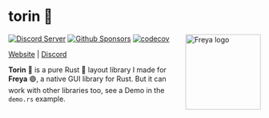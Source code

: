 # torin 📐

<a href="https://freyaui.dev/"><img align="right" src="../../logo.svg" alt="Freya logo" width="150"/></a>

[![Discord Server](https://img.shields.io/discord/1015005816094478347.svg?logo=discord&style=flat-square)](https://discord.gg/sYejxCdewG)
[![Github Sponsors](https://img.shields.io/github/sponsors/marc2332?style=social)](https://github.com/sponsors/marc2332)
[![codecov](https://codecov.io/github/marc2332/freya/branch/main/graph/badge.svg?token=APSGEC84B8)](https://codecov.io/github/marc2332/freya)

[Website](https://freyaui.dev) | [Discord](https://discord.gg/sYejxCdewG)

**Torin** 📐 is a pure Rust 🦀 layout library I made for **Freya** 🟣, a native
GUI library for Rust. But it can work with other libraries too, see a Demo in
the `demo.rs` example.
